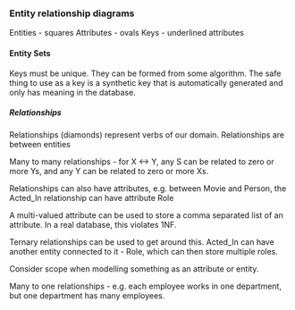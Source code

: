 
### Entity relationship diagrams
Entities - squares
Attributes - ovals
Keys - underlined attributes

#### Entity Sets
Keys must be unique. They can be formed from some algorithm. The safe thing to use as a key is a synthetic key that is automatically generated and only has meaning in the database.

##### Relationships
Relationships (diamonds) represent verbs of our domain. Relationships are between entities

Many to many relationships - for X <-> Y, any S can be related to zero or more Ys, and any Y can be related to zero or more Xs.

Relationships can also have attributes, e.g. between Movie and Person, the Acted_In relationship can have attribute Role

A multi-valued attribute can be used to store a comma separated list of an attribute. In a real database, this violates 1NF.

Ternary relationships can be used to get around this. Acted_In can have another entity connected to it - Role, which can then store multiple roles.

Consider scope when modelling something as an attribute or entity.

Many to one relationships - e.g. each employee works in one department, but one department has many employees.
